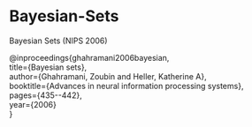 # Bayesian-Sets
Bayesian Sets (NIPS 2006)

@inproceedings{ghahramani2006bayesian, <br />
  title={Bayesian sets}, <br />
  author={Ghahramani, Zoubin and Heller, Katherine A}, <br />
  booktitle={Advances in neural information processing systems}, <br />
  pages={435--442}, <br />
  year={2006} <br />
}
